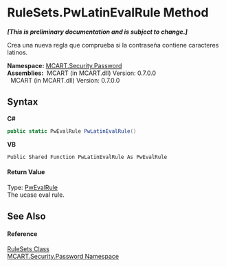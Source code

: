 # RuleSets.PwLatinEvalRule Method 
 _**\[This is preliminary documentation and is subject to change.\]**_

Crea una nueva regla que comprueba si la contraseña contiene caracteres latinos.

**Namespace:**&nbsp;<a href="dbbe708a-6e0a-d3f8-20a0-94d530d6d526">MCART.Security.Password</a><br />**Assemblies:**&nbsp;&nbsp;MCART (in MCART.dll) Version: 0.7.0.0<br />&nbsp;&nbsp;MCART (in MCART.dll) Version: 0.7.0.0<br />

## Syntax

**C#**<br />
``` C#
public static PwEvalRule PwLatinEvalRule()
```

**VB**<br />
``` VB
Public Shared Function PwLatinEvalRule As PwEvalRule
```


#### Return Value
Type: <a href="948e40e2-3627-ef3a-b8d7-9dab91b199f0">PwEvalRule</a><br />The ucase eval rule.

## See Also


#### Reference
<a href="12d592b5-8142-9905-8192-00037f77a515">RuleSets Class</a><br /><a href="dbbe708a-6e0a-d3f8-20a0-94d530d6d526">MCART.Security.Password Namespace</a><br />